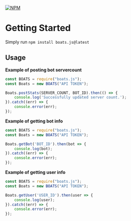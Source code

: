 [![NPM](https://nodei.co/npm/boats.js.png?downloads=true&downloadRank=true&stars=true)](https://nodei.co/npm/boats.js/)

# Getting Started
Simply run `npm install boats.js@latest`

## Usage

**Example of posting bot servercount**

```javascript
const BOATS = require("boats.js");
const Boats = new BOATS("API TOKEN");

Boats.postStats(SERVER_COUNT, BOT_ID).then(() => {
    console.log('Successfully updated server count.');
}).catch((err) => {
    console.error(err);
});
```

**Example of getting bot info**

```javascript
const BOATS = require("boats.js");
const Boats = new BOATS("API TOKEN");

Boats.getBot('BOT_ID').then(bot => {
    console.log(bot);
}).catch((err) => {
    console.error(err);
});
```

**Example of getting user info**

```javascript
const BOATS = require("boats.js");
const Boats = new BOATS("API TOKEN");

Boats.getUser('USER_ID').then(user => {
    console.log(user);
}).catch((err) => {
    console.error(err);
});
```

